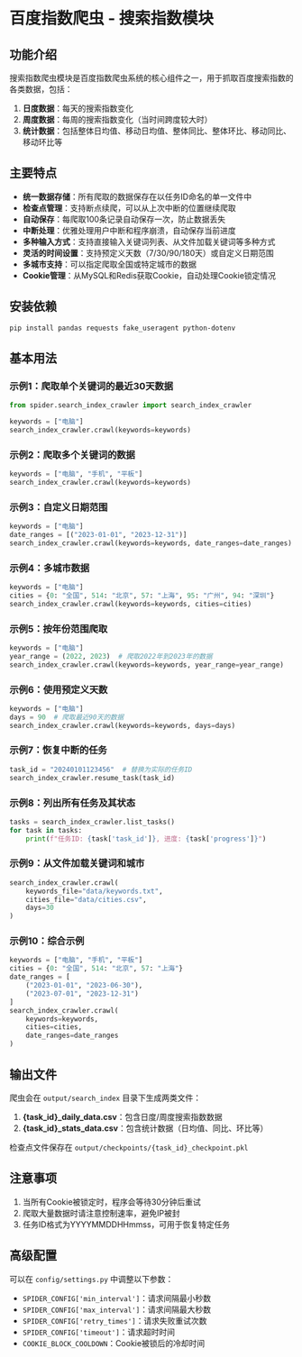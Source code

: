 # 百度指数爬虫 - 搜索指数模块

## 功能介绍

搜索指数爬虫模块是百度指数爬虫系统的核心组件之一，用于抓取百度搜索指数的各类数据，包括：

1. **日度数据**：每天的搜索指数变化
2. **周度数据**：每周的搜索指数变化（当时间跨度较大时）
3. **统计数据**：包括整体日均值、移动日均值、整体同比、整体环比、移动同比、移动环比等

## 主要特点

- **统一数据存储**：所有爬取的数据保存在以任务ID命名的单一文件中
- **检查点管理**：支持断点续爬，可以从上次中断的位置继续爬取
- **自动保存**：每爬取100条记录自动保存一次，防止数据丢失
- **中断处理**：优雅处理用户中断和程序崩溃，自动保存当前进度
- **多种输入方式**：支持直接输入关键词列表、从文件加载关键词等多种方式
- **灵活的时间设置**：支持预定义天数（7/30/90/180天）或自定义日期范围
- **多城市支持**：可以指定爬取全国或特定城市的数据
- **Cookie管理**：从MySQL和Redis获取Cookie，自动处理Cookie锁定情况

## 安装依赖

```bash
pip install pandas requests fake_useragent python-dotenv
```

## 基本用法

### 示例1：爬取单个关键词的最近30天数据

```python
from spider.search_index_crawler import search_index_crawler

keywords = ["电脑"]
search_index_crawler.crawl(keywords=keywords)
```

### 示例2：爬取多个关键词的数据

```python
keywords = ["电脑", "手机", "平板"]
search_index_crawler.crawl(keywords=keywords)
```

### 示例3：自定义日期范围

```python
keywords = ["电脑"]
date_ranges = [("2023-01-01", "2023-12-31")]
search_index_crawler.crawl(keywords=keywords, date_ranges=date_ranges)
```

### 示例4：多城市数据

```python
keywords = ["电脑"]
cities = {0: "全国", 514: "北京", 57: "上海", 95: "广州", 94: "深圳"}
search_index_crawler.crawl(keywords=keywords, cities=cities)
```

### 示例5：按年份范围爬取

```python
keywords = ["电脑"]
year_range = (2022, 2023)  # 爬取2022年到2023年的数据
search_index_crawler.crawl(keywords=keywords, year_range=year_range)
```

### 示例6：使用预定义天数

```python
keywords = ["电脑"]
days = 90  # 爬取最近90天的数据
search_index_crawler.crawl(keywords=keywords, days=days)
```

### 示例7：恢复中断的任务

```python
task_id = "20240101123456"  # 替换为实际的任务ID
search_index_crawler.resume_task(task_id)
```

### 示例8：列出所有任务及其状态

```python
tasks = search_index_crawler.list_tasks()
for task in tasks:
    print(f"任务ID: {task['task_id']}, 进度: {task['progress']}")
```

### 示例9：从文件加载关键词和城市

```python
search_index_crawler.crawl(
    keywords_file="data/keywords.txt",
    cities_file="data/cities.csv",
    days=30
)
```

### 示例10：综合示例

```python
keywords = ["电脑", "手机", "平板"]
cities = {0: "全国", 514: "北京", 57: "上海"}
date_ranges = [
    ("2023-01-01", "2023-06-30"),
    ("2023-07-01", "2023-12-31")
]
search_index_crawler.crawl(
    keywords=keywords,
    cities=cities,
    date_ranges=date_ranges
)
```

## 输出文件

爬虫会在 `output/search_index` 目录下生成两类文件：

1. **{task_id}_daily_data.csv**：包含日度/周度搜索指数数据
2. **{task_id}_stats_data.csv**：包含统计数据（日均值、同比、环比等）

检查点文件保存在 `output/checkpoints/{task_id}_checkpoint.pkl`

## 注意事项

1. 当所有Cookie被锁定时，程序会等待30分钟后重试
2. 爬取大量数据时请注意控制速率，避免IP被封
3. 任务ID格式为YYYYMMDDHHmmss，可用于恢复特定任务

## 高级配置

可以在 `config/settings.py` 中调整以下参数：

- `SPIDER_CONFIG['min_interval']`：请求间隔最小秒数
- `SPIDER_CONFIG['max_interval']`：请求间隔最大秒数
- `SPIDER_CONFIG['retry_times']`：请求失败重试次数
- `SPIDER_CONFIG['timeout']`：请求超时时间
- `COOKIE_BLOCK_COOLDOWN`：Cookie被锁后的冷却时间
